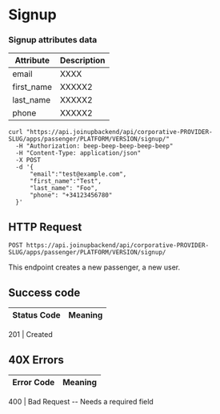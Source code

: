 # Signup

### Signup attributes data

Attribute | Description
--------- | -----------
email | XXXX
first_name | XXXXX2
last_name | XXXXX2
phone | XXXXX2

```shell
curl "https://api.joinupbackend/api/corporative-PROVIDER-SLUG/apps/passenger/PLATFORM/VERSION/signup/"
  -H "Authorization: beep-beep-beep-beep-beep"
  -H "Content-Type: application/json"
  -X POST
  -d '{
      "email":"test@example.com", 
      "first_name":"Test",
      "last_name": "Foo",
      "phone": "+34123456780"
  }'

```


## HTTP Request

`POST https://api.joinupbackend/api/corporative-PROVIDER-SLUG/apps/passenger/PLATFORM/VERSION/signup/`

This endpoint creates a new passenger, a new user.

## Success code

Status Code | Meaning
---------- | -------

201 | Created


## 40X Errors

Error Code | Meaning
---------- | -------

400 | Bad Request -- Needs a required field
